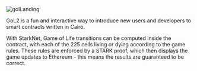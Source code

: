 \
\
![golLanding](https://user-images.githubusercontent.com/5764504/171171394-5f7b5753-6f48-4b5f-96a1-c03d6fb9e222.svg)

GoL2 is a fun and interactive way to introduce new users and developers to smart contracts written in Cairo.

With StarkNet, Game of Life transitions can be computed inside the contract, with each of the 225 cells living or dying according to the game rules. These rules are enforced by a STARK proof, which then displays the game updates to Ethereum - this means the results are guaranteed to be correct.
